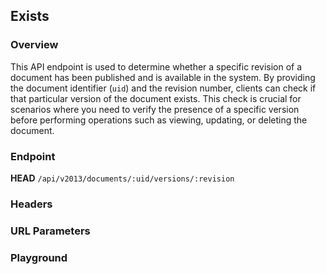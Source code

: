 ## Exists

### Overview

This API endpoint is used to determine whether a specific revision of a document has been published and is available in the system. By providing the document identifier (`uid`) and the revision number, clients can check if that particular version of the document exists. This check is crucial for scenarios where you need to verify the presence of a specific version before performing operations such as viewing, updating, or deleting the document.

### Endpoint

**HEAD** `/api/v2013/documents/:uid/versions/:revision`

### Headers
<!--@include: ../../common/header/realm-accept.md-->

### URL Parameters
<!--@include: ../../common/url/uid-revision.md-->

### Playground

<SwaggerUI :swaggerSpecs="swaggerExistsSpecs"/>